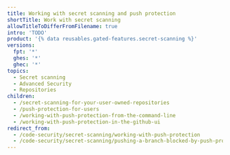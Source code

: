 ```yaml
---
title: Working with secret scanning and push protection
shortTitle: Work with secret scanning
allowTitleToDifferFromFilename: true
intro: 'TODO'
product: '{% data reusables.gated-features.secret-scanning %}'
versions:
  fpt: '*'
  ghes: '*'
  ghec: '*'
topics:
  - Secret scanning
  - Advanced Security
  - Repositories
children:
  - /secret-scanning-for-your-user-owned-repositories
  - /push-protection-for-users
  - /working-with-push-protection-from-the-command-line
  - /working-with-push-protection-in-the-github-ui
redirect_from:
  - /code-security/secret-scanning/working-with-push-protection
  - /code-security/secret-scanning/pushing-a-branch-blocked-by-push-protection
---
```

